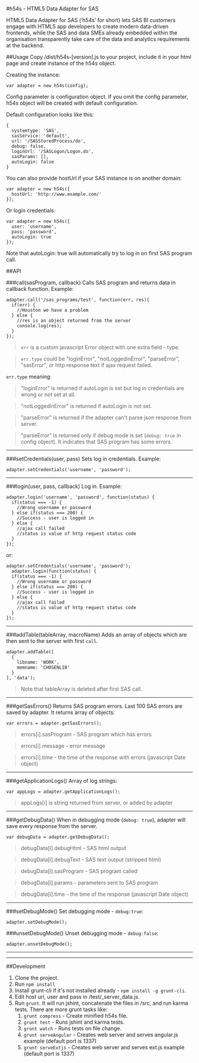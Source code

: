 #h54s - HTML5 Data Adapter for SAS

HTML5 Data Adapter for SAS (‘h54s’ for short) lets SAS BI customers engage with HTML5 app developers to create modern data-driven frontends, while the SAS and data SMEs already embedded within the organisation transparently take care of the data and analytics requirements at the backend.

##Usage
Copy /dist/h54s-[version].js to your project, include it in your html page and create instance of the h54s object.

Creating the instance:
```
var adapter = new h54s(config);
```

Config parameter is configuration object. If you omit the config parameter, h54s object will be created with default configuration.

Default configuration looks like this:

```
{
  systemtype: 'SAS',
  sasService: 'default',
  url: '/SASStoredProcess/do',
  debug: false,
  loginUrl: '/SASLogon/Logon.do',
  sasParams: [],
  autoLogin: false
}
```

You can also provide hostUrl if your SAS instance is on another domain:
```
var adapter = new h54s({
  hostUrl: 'http://www.example.com/'
});
```

Or login credentials:
```
var adapter = new h54s({
  user: 'username',
  pass: 'password',
  autoLogin: true
});
```
Note that autoLogin: true will automatically try to log in on first SAS program call.

##API

###call(sasProgram, callback)
Calls SAS program and returns data in callback function.
Example:
```
adapter.call('/sas_programs/test', function(err, res){
  if(err) {
    //Houston we have a problem
  } else {
    //res is an object returned from the server
    console.log(res);
  }
});
```
>`err` is a custom javascript Error object with one extra field - type.

>`err.type` could be "loginError", "notLoggedinError", "parseError", "sasError", or http response text if ajax request failed.

`err.type` meaning:

>"loginError" is returned if autoLogin is set but log in credentials are wrong or not set at all.

>"notLoggedinError" is returned if autoLogin is not set.

>"parseError" is returned if the adapter can't parse json response from server.

>"parseError" is returned only if debug mode is set (`debug: true` in config object). It indicates that SAS program has some errors.

---

###setCredentials(user, pass)
Sets log in credentials.
Example:
```
adapter.setCredentials('username', 'password');
```

---

###login(user, pass, callback)
Log in.
Example:
```
adapter.login('username', 'password', function(status) {
  if(status === -1) {
    //Wrong username or password
  } else if(status === 200) {
    //Success - user is logged in
  } else {
    //ajax call failed
    //status is value of http request status code
  }
});
```
or:
```
adapter.setCredentials('username', 'password');
  adapter.login(function(status) {
  if(status === -1) {
    //Wrong username or password
  } else if(status === 200) {
    //Success - user is logged in
  } else {
    //ajax call failed
    //status is value of http request status code
  }
});
```

---

###addTable(tableArray, macroName)
Adds an array of objects which are then sent to the server with first `call`.

```
adapter.addTable([
  {
    libname: 'WORK',
    memname: 'CHOSENLIB'
  }
], 'data');
```

>Note that tableArray is deleted after first SAS call.

---

###getSasErrors()
Returns SAS program errors.
Last 100 SAS errors are saved by adapter.
It returns array of objects:
```
var errors = adapter.getSasErrors();
```

>errors[i].sasProgram - SAS program which has errors

>errors[i].message - error message

>errors[i].time - the time of the response with errors (javascript Date object)

---

###getApplicationLogs()
Array of log strings:
```
var appLogs = adapter.getApplicationLogs();
```

>appLogs[i] is string returned from server, or added by adapter

---

###getDebugData()
When in debugging mode (`debug: true`), adapter will save every response from the server.
```
var debugData = adapter.getDebugData();
```

>debugData[i].debugHtml - SAS html output

>debugData[i].debugText - SAS text output (stripped html)

>debugData[i].sasProgram - SAS program called

>debugData[i].params - parameters sent to SAS program

>debugData[i].time - the time of the response (javascript Date object)

---

###setDebugMode()
Set debugging mode - `debug:true`:
```
adapter.setDebugMode();
```


###unsetDebugMode()
Unset  debugging mode - `debug:false`:
```
adapter.unsetDebugMode();
```

---

---

##Development

1. Clone the project.
2. Run `npm install`
3. Install grunt-cli if it's not installed already - `npm install -g grunt-cli`.
4. Edit host url, user and pass in /test/_server_data.js.
5. Run `grunt`. It will run jshint, concatenate the files in /src, and run karma tests. There are more grunt tasks like:
    1. `grunt compress` - Create minified h54s file.
    2. `grunt test` - Runs jshint and karma tests.
    3. `grunt watch` - Runs tests on file change.
    4. `grunt serveAngular` - Creates web server and serves angular.js example (default port is 1337)
    5. `grunt serveExtjs` - Creates web server and serves ext.js example (default port is 1337)
